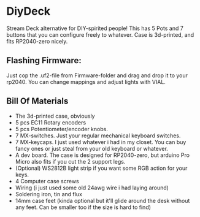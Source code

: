 # DiyDeck
 Stream Deck alternative for DIY-spirited people! This has 5 Pots and 7 buttons that you can configure freely to whatever. 
 Case is 3d-printed, and fits RP2040-zero nicely. 

## Flashing Firmware: 
Just cop the .uf2-file from Firmware-folder and drag and drop it to your rp2040. You can change mappings and adjust lights with VIAL.



 ## Bill Of Materials
 - The 3d-printed case, obviously
 - 5 pcs EC11 Rotary encoders 
 - 5 pcs Potentiometer/encoder knobs.
 - 7 MX-switches. Just your regular mechanical keyboard switches.
 - 7 MX-keycaps. I just used whatever i had in my closet. You can buy fancy ones or just steal from your old keyboard or whatever.
 - A dev board. The case is designed for RP2040-zero, but arduino Pro Micro also fits if you cut the 2 support legs.
 - (Optional) WS2812B light strip if you want some RGB action for your keys.
 - 4 Computer case screws
 - Wiring (i just used some old 24awg wire i had laying around)
 - Soldering iron, tin and flux
 - 14mm case feet (kinda optional but it'll glide around the desk without any feet. Can be smaller too if the size is hard to find)
